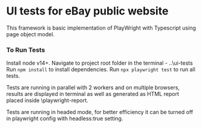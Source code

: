 # UI tests for eBay public website 

This framework is basic implementation of PlayWright with Typescript using page object model.


### To Run Tests
Install node v14+.
Navigate to project root folder in the terminal - ..\ui-tests
Run `npm install` to install dependencies.
Run `npx playwright test` to run all tests.

Tests are running in parallel with 2 workers and on multiple browsers, results are displayed in terminal as well as generated as HTML report placed inside \playwright-report.

Tests are running in headed mode, for better efficiency it can be turned off in playwright config with headless:true setting.